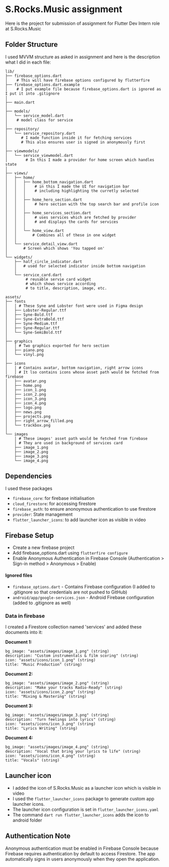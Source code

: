 # S.Rocks.Music assignment

Here is the project for submission of assignment for Flutter Dev Intern role at S.Rocks.Music

## Folder Structure

I used MVVM structure as asked in assignment and here is the description what I did in each file:

```
lib/
├── firebase_options.dart
│    # This will have firebase options configured by flutterfire
├── firebase_options.dart.example
│    # I put example file because firebase_options.dart is ignored as I put it into .gitignore
│
├── main.dart
│
├── models/
│   └── service_model.dart
│    # model class for service
│
├── repository/
│   └── service_repository.dart
│      # I made function inside it for fetching services
│      # This also ensures user is signed in anonymously first
│
├── viewmodels/
│   └── service_viewmodel.dart
│        # In this I made a provider for home screen which handles state
│
├── views/
│   ├── home/
│   │   ├── home_bottom_navigation.dart
│   │   │    # in this I made the UI for navigation bar
│   │   │    # including highlighting the curretly selected
│   │   │
│   │   ├── home_hero_section.dart
│   │   │    # hero section with the top search bar and profile icon
│   │   │
│   │   ├── home_services_section.dart
│   │   │    # uses services which are fetched by provider
│   │   │    # and displays the cards for services
│   │   │
│   │   └── home_view.dart
│   │       # Combines all of these in one widget
│   │
│   └── service_detail_view.dart
│       # Screen which shows 'You tapped on'
│
└── widgets/
    ├── half_circle_indicator.dart
    │   # used for selected indicator inside bottom navigation
    │
    └── service_card.dart
         # reusable servie card widget
         # which shows service according
         # to title, description, image, etc.

assets/
├── fonts
│   │ # These Syne and Lobster font were used in Figma design
│   ├── Lobster-Regular.ttf
│   ├── Syne-Bold.ttf
│   ├── Syne-ExtraBold.ttf
│   ├── Syne-Medium.ttf
│   ├── Syne-Regular.ttf
│   └── Syne-SemiBold.ttf
│
├── graphics
│   │ # Two graphics exported for hero section
│   ├── piano.png
│   └── vinyl.png
│
├── icons
│   │ # Contains avatar, bottom navigation, right arrow icons
│   │ # It lso contains icons whose asset path would be fetched from firebase
│   ├── avatar.png
│   ├── home.png
│   ├── icon_1.png
│   ├── icon_2.png
│   ├── icon_3.png
│   ├── icon_4.png
│   ├── logo.png
│   ├── news.png
│   ├── projects.png
│   ├── right_arrow_filled.png
│   └── trackbox.png
│  
└── images
    │ # These images' asset path would be fetched from firebase
    │ # They are used in background of services card
    ├── image_1.png
    ├── image_2.png
    ├── image_3.png
    └── image_4.png
```

## Dependencies

I used these packages

- `firebase_core`: for firebase initialisation
- `cloud_firestore`: for accessing firestore
- `firebase_auth`: to ensure anonoymous authentication to use firestore
- `provider`: State management
- `flutter_launcher_icons`: to add launcher icon as visible in video

## Firebase Setup

- Create a new firebase project
- Add firebase_options.dart using ```flutterfire configure```
- Enable Anonymous Authentication in Firebase Console (Authentication > Sign-in method > Anonymous > Enable)

#### Ignored files

- `firebase_options.dart` - Contains Firebase configuration (I added to .gitignore so that credentials are not pushed to GitHub)
- `android/app/google-services.json` - Android Firebase configuration (added to .gitignore as well)

### Data in firebase

I created a Firestore collection named 'services' and added these documents into it:

**Document 1:**
```
bg_image: "assets/images/image_1.png" (string)
description: "Custom instrumentals & film scoring" (string)
icon: "assets/icons/icon_1.png" (string)
title: "Music Production" (string)
```

**Document 2:**
```
bg_image: "assets/images/image_2.png" (string)
description: "Make your tracks Radio-Ready" (string)
icon: "assets/icons/icon_2.png" (string)
title: "Mixing & Mastering" (string)
```

**Document 3:**
```
bg_image: "assets/images/image_3.png" (string)
description: "Turn feelings into lyrics" (string)
icon: "assets/icons/icon_3.png" (string)
title: "Lyrics Writing" (string)
```

**Document 4:**
```
bg_image: "assets/images/image_4.png" (string)
description: "Vocal that bring your lyrics to life" (string)
icon: "assets/icons/icon_4.png" (string)
title: "Vocals" (string)
```

## Launcher icon

- I added the icon of S.Rocks.Music as a launcher icon which is visible in video
- I used the `flutter_launcher_icons` package to generate custom app launcher icons.
- The launcher icon configuration is set in `flutter_launcher_icons.yaml`
- The command ```dart run flutter_launcher_icons``` adds the icon to android folder

## Authentication Note

Anonymous authentication must be enabled in Firebase Console because Firebase requires authentication by default to access Firestore. The app automatically signs in users anonymously when they open the application.